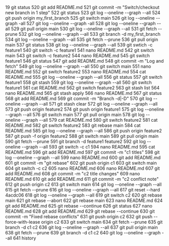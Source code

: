 19  git status
  520  git add README.md 
  521  git commit -m "Switch/checkout new branch in 1 step"
  522  git status
  523  git log --oneline --graph --all
  524  git push origin my_first_branch
  525  git switch main
  526  git log --oneline --graph -all
  527  git log --oneline --graph -all
  528  git log --oneline --graph --all
  529  git pull origin main
  530  git log --oneline --graph --all
  531  git fetch --prune
  532  git log --oneline --graph --all
  533  git branch -d my_first_branch
  534  git log --oneline --graph --all
  535  git fetch --prune
  536  git pull origin main
  537  git status
  538  git log --oneline --graph --all
  539  git swtich -c feature1
  540  git switch -c feature1
  541  nano README.md 
  542  git switch main
  543  git switch -c feature2
  544  nano README.md 
  545  git switch feature1
  546  git status
  547  git add README.md 
  548  git commit -m "Log and fetch"
  549  git log --oneline --graph --all
  550  git switch main
  551  nano README.md 
  552  git switch  feature2
  553  nano README.md 
  554  cat README.md 
  555  git log --oneline --graph --all
  556  git status
  557  git switch feature1
  558  git stash
  559  git log --oneline --graph --all
  560  git switch feature1
  561  cat README.md 
  562  git switch feature2
  563  git stash list
  564  nano README.md 
  565  git stash apply
  566  nano README.md 
  567  git status
  568  git add README.md 
  569  git commit -m "Branch -d|-D"
  570  git log --oneline --graph --all
  571  git stash clear
  572  git log --oneline --graph --all
  573  git push origin feature2
  574  git push origin feature1
  575  git log --oneline --graph --all
  576  git switch main
  577  git pull origin main
  578  git log --oneline --graph --all
  579  cat README.md 
  580  git switch feature2
  581  cat README.md 
  582  git switch feature2
  583  git rebase main
  584  cat README.md 
  585  git log --oneline --graph --all
  586  git push origin feature2
  587  git push -f origin feature2
  588  git switch main
  589  git pull origin main
  590  git fetch --prune
  591  git branch -d feature1 feature2
  592  git log --oneline --graph --all
  593  git switch -c c1
  594  nano README.md 
  595  cat README.md 
  596  git add README.md 
  597  git commit -m "c1 titles"
  598  git log --oneline --graph --all
  599  nano README.md 
  600  git add README.md 
  601  git commit -m "git rebase"
  602  git push origin c1
  603  git switch main
  604  git switch -c c2
  605  nano README.md 
  606  nano README.md 
  607  git add README.md 
  608  git commit -m "c2 title changes"
  609  nano README.md 
  610  git add README.md 
  611  git commit -m "c2 conflict note"
  612  git push origin c2
  613  git switch main
  614  git log --oneline --graph --all
  615  git  fetch --prune
  616  git log --oneline --graph --all
  617  git reset --hard 4acdc06
  618  git log --oneline --graph --all
  619  git switch c2
  620  git rebase main
  621  git rebase --abort
  622  git rebase main
  623  nano README.md 
  624  git add README.md 
  625  git rebase --continue
  626  git status
  627  nano README.md 
  628  git add README.md 
  629  git rebase --continue
  630  git commit -m "Fixed rebase conflicts"
  631  git push origin c2
  632  git push --force-with-lease origin c2
  633  git switch main
  634  git fetch --prune
  635  git branch -d c1 c2
  636  git log --oneline --graph --all
  637  git pull origin main
  638  git fetch --prune
  639  git branch -d c1 c2
  640  git log --oneline --graph --all
  641  history
